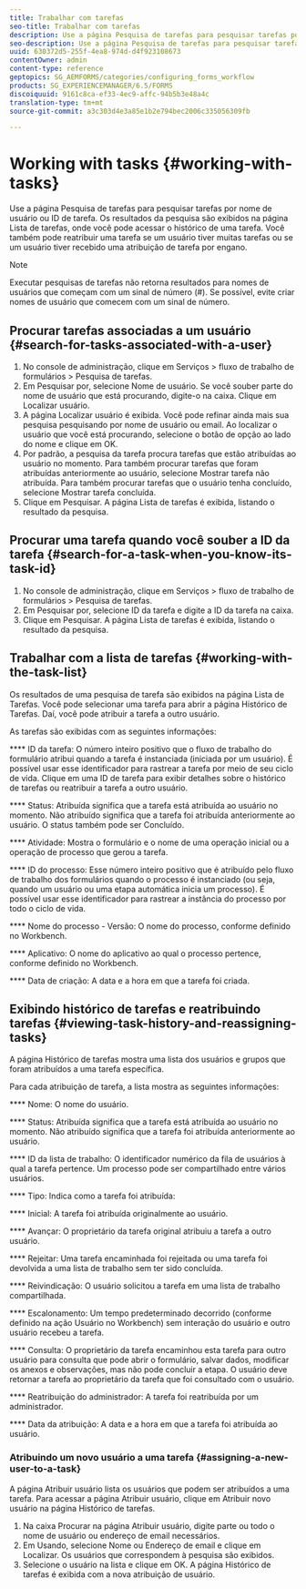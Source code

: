 ```yaml
---
title: Trabalhar com tarefas
seo-title: Trabalhar com tarefas
description: Use a página Pesquisa de tarefas para pesquisar tarefas por nome de usuário ou ID de tarefa. Saiba mais sobre como trabalhar com tarefas.
seo-description: Use a página Pesquisa de tarefas para pesquisar tarefas por nome de usuário ou ID de tarefa. Saiba mais sobre como trabalhar com tarefas.
uuid: 630372d5-255f-4ea8-974d-d4f923108673
contentOwner: admin
content-type: reference
geptopics: SG_AEMFORMS/categories/configuring_forms_workflow
products: SG_EXPERIENCEMANAGER/6.5/FORMS
discoiquuid: 9161c8ca-ef33-4ec9-affc-94b5b3e48a4c
translation-type: tm+mt
source-git-commit: a3c303d4e3a85e1b2e794bec2006c335056309fb

---
```



# Working with tasks {#working-with-tasks}

Use a página Pesquisa de tarefas para pesquisar tarefas por nome de usuário ou ID de tarefa. Os resultados da pesquisa são exibidos na página Lista de tarefas, onde você pode acessar o histórico de uma tarefa. Você também pode reatribuir uma tarefa se um usuário tiver muitas tarefas ou se um usuário tiver recebido uma atribuição de tarefa por engano.

>[!NOTE]
>
>Executar pesquisas de tarefas não retorna resultados para nomes de usuários que começam com um sinal de número (#). Se possível, evite criar nomes de usuário que comecem com um sinal de número.

## Procurar tarefas associadas a um usuário {#search-for-tasks-associated-with-a-user}

1. No console de administração, clique em Serviços > fluxo de trabalho de formulários > Pesquisa de tarefas.
1. Em Pesquisar por, selecione Nome de usuário. Se você souber parte do nome de usuário que está procurando, digite-o na caixa. Clique em Localizar usuário.
1. A página Localizar usuário é exibida. Você pode refinar ainda mais sua pesquisa pesquisando por nome de usuário ou email. Ao localizar o usuário que você está procurando, selecione o botão de opção ao lado do nome e clique em OK.
1. Por padrão, a pesquisa da tarefa procura tarefas que estão atribuídas ao usuário no momento. Para também procurar tarefas que foram atribuídas anteriormente ao usuário, selecione Mostrar tarefa não atribuída. Para também procurar tarefas que o usuário tenha concluído, selecione Mostrar tarefa concluída.
1. Clique em Pesquisar. A página Lista de tarefas é exibida, listando o resultado da pesquisa.

## Procurar uma tarefa quando você souber a ID da tarefa {#search-for-a-task-when-you-know-its-task-id}

1. No console de administração, clique em Serviços > fluxo de trabalho de formulários > Pesquisa de tarefas.
1. Em Pesquisar por, selecione ID da tarefa e digite a ID da tarefa na caixa.
1. Clique em Pesquisar. A página Lista de tarefas é exibida, listando o resultado da pesquisa.

## Trabalhar com a lista de tarefas {#working-with-the-task-list}

Os resultados de uma pesquisa de tarefa são exibidos na página Lista de Tarefas. Você pode selecionar uma tarefa para abrir a página Histórico de Tarefas. Daí, você pode atribuir a tarefa a outro usuário.

As tarefas são exibidas com as seguintes informações:

**** ID da tarefa: O número inteiro positivo que o fluxo de trabalho do formulário atribui quando a tarefa é instanciada (iniciada por um usuário). É possível usar esse identificador para rastrear a tarefa por meio de seu ciclo de vida. Clique em uma ID de tarefa para exibir detalhes sobre o histórico de tarefas ou reatribuir a tarefa a outro usuário.

**** Status: Atribuída significa que a tarefa está atribuída ao usuário no momento. Não atribuído significa que a tarefa foi atribuída anteriormente ao usuário. O status também pode ser Concluído.

**** Atividade: Mostra o formulário e o nome de uma operação inicial ou a operação de processo que gerou a tarefa.

**** ID do processo: Esse número inteiro positivo que é atribuído pelo fluxo de trabalho dos formulários quando o processo é instanciado (ou seja, quando um usuário ou uma etapa automática inicia um processo). É possível usar esse identificador para rastrear a instância do processo por todo o ciclo de vida.

**** Nome do processo - Versão: O nome do processo, conforme definido no Workbench.

**** Aplicativo: O nome do aplicativo ao qual o processo pertence, conforme definido no Workbench.

**** Data de criação: A data e a hora em que a tarefa foi criada.

## Exibindo histórico de tarefas e reatribuindo tarefas {#viewing-task-history-and-reassigning-tasks}

A página Histórico de tarefas mostra uma lista dos usuários e grupos que foram atribuídos a uma tarefa específica.

Para cada atribuição de tarefa, a lista mostra as seguintes informações:

**** Nome: O nome do usuário.

**** Status: Atribuída significa que a tarefa está atribuída ao usuário no momento. Não atribuído significa que a tarefa foi atribuída anteriormente ao usuário.

**** ID da lista de trabalho: O identificador numérico da fila de usuários à qual a tarefa pertence. Um processo pode ser compartilhado entre vários usuários.

**** Tipo: Indica como a tarefa foi atribuída:

**** Inicial: A tarefa foi atribuída originalmente ao usuário.

**** Avançar: O proprietário da tarefa original atribuiu a tarefa a outro usuário.

**** Rejeitar: Uma tarefa encaminhada foi rejeitada ou uma tarefa foi devolvida a uma lista de trabalho sem ter sido concluída.

**** Reivindicação: O usuário solicitou a tarefa em uma lista de trabalho compartilhada.

**** Escalonamento: Um tempo predeterminado decorrido (conforme definido na ação Usuário no Workbench) sem interação do usuário e outro usuário recebeu a tarefa.

**** Consulta: O proprietário da tarefa encaminhou esta tarefa para outro usuário para consulta que pode abrir o formulário, salvar dados, modificar os anexos e observações, mas não pode concluir a etapa. O usuário deve retornar a tarefa ao proprietário da tarefa que foi consultado com o usuário.

**** Reatribuição do administrador: A tarefa foi reatribuída por um administrador.

**** Data da atribuição: A data e a hora em que a tarefa foi atribuída ao usuário.

### Atribuindo um novo usuário a uma tarefa {#assigning-a-new-user-to-a-task}

A página Atribuir usuário lista os usuários que podem ser atribuídos a uma tarefa. Para acessar a página Atribuir usuário, clique em Atribuir novo usuário na página Histórico de tarefas.

1. Na caixa Procurar na página Atribuir usuário, digite parte ou todo o nome de usuário ou endereço de email necessários.
1. Em Usando, selecione Nome ou Endereço de email e clique em Localizar. Os usuários que correspondem à pesquisa são exibidos.
1. Selecione o usuário na lista e clique em OK. A página Histórico de tarefas é exibida com a nova atribuição de usuário.

